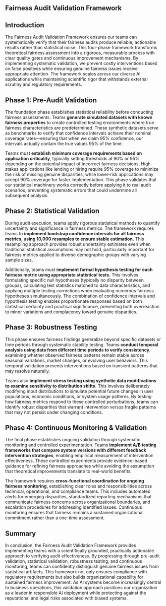 ## Fairness Audit Validation Framework

## Introduction ##

The Fairness Audit Validation Framework ensures our teams can systematically verify that their fairness audits produce reliable, actionable results rather than statistical noise. This four-phase framework transforms theoretical fairness assessment into a rigorous, measurable process with clear quality gates and continuous improvement mechanisms. By implementing systematic validation, we prevent costly interventions based on false positives while ensuring genuine fairness issues receive appropriate attention. The framework scales across our diverse AI applications while maintaining scientific rigor that withstands external scrutiny and regulatory requirements.

## Phase 1: Pre-Audit Validation ##

The foundation phase establishes statistical reliability before conducting fairness assessments. Teams **generate simulated datasets with known fairness properties** to create controlled testing environments where true fairness characteristics are predetermined. These synthetic datasets serve as benchmarks to verify that confidence intervals achieve their nominal coverage rates—ensuring that when we claim 95% confidence, our intervals actually contain the true values 95% of the time.

Teams must **establish minimum coverage requirements based on application criticality**, typically setting thresholds at 90% or 95% depending on the potential impact of incorrect fairness decisions. High-stakes applications like lending or hiring require 95% coverage to minimize the risk of missing genuine disparities, while lower-risk applications may accept 90% coverage for faster implementation. This phase validates that our statistical machinery works correctly before applying it to real audit scenarios, preventing systematic errors that could undermine all subsequent analysis.

## Phase 2: Statistical Validation ##

During audit execution, teams apply rigorous statistical methods to quantify uncertainty and significance in fairness metrics. The framework requires teams to **implement bootstrap confidence intervals for all fairness metrics, using 10,000 resamples to ensure stable estimation.** This resampling approach provides robust uncertainty estimates even when traditional statistical assumptions may not hold, particularly important for fairness metrics applied to diverse demographic groups with varying sample sizes.

Additionally, teams must **implement formal hypothesis testing for each fairness metric using appropriate statistical tests.** This involves formulating specific null hypotheses (typically no disparity between groups), calculating test statistics matched to data characteristics, and applying multiple testing corrections when evaluating numerous fairness hypotheses simultaneously. The combination of confidence intervals and hypothesis testing enables proportionate responses based on both statistical certainty and practical significance, preventing both overreaction to minor variations and complacency toward genuine disparities.

## Phase 3: Robustness Testing ##

This phase ensures fairness findings generalize beyond specific datasets or time periods through systematic stability testing. Teams **conduct temporal analysis using data from different time periods to verify consistency**, examining whether observed fairness patterns remain stable across seasonal variations, market changes, or evolving user behaviors. This temporal validation prevents interventions based on transient patterns that may resolve naturally.

Teams also **implement stress testing using synthetic data modifications to examine sensitivity to distribution shifts.** This involves deliberately modifying input distributions to simulate potential future changes in user populations, economic conditions, or system usage patterns. By testing how fairness metrics respond to these controlled perturbations, teams can identify robust disparities that warrant intervention versus fragile patterns that may not persist under changing conditions.

## Phase 4: Continuous Monitoring & Validation ##

The final phase establishes ongoing validation through systematic monitoring and controlled experimentation. Teams **implement A/B testing frameworks that compare system versions with different feedback intervention strategies**, enabling empirical measurement of intervention effectiveness. These controlled experiments provide evidence-based guidance for refining fairness approaches while avoiding the assumption that theoretical improvements translate to real-world benefits.

The framework requires **cross-functional coordination for ongoing fairness monitoring**, establishing clear roles and responsibilities across technical, operational, and compliance teams. This includes automated alerts for emerging disparities, standardized reporting mechanisms that communicate fairness concerns across organizational boundaries, and escalation procedures for addressing identified issues. Continuous monitoring ensures that fairness remains a sustained organizational commitment rather than a one-time assessment.

## Summary ##

In conclusion, the Fairness Audit Validation Framework provides implementing teams with a scientifically grounded, practically actionable approach to verifying audit effectiveness. By progressing through pre-audit validation, statistical validation, robustness testing, and continuous monitoring, teams can confidently distinguish genuine fairness issues from statistical artifacts. This framework not only ensures compliance with regulatory requirements but also builds organizational capability for sustained fairness improvement. As AI systems become increasingly central to business operations, this validation approach positions our organization as a leader in responsible AI deployment while protecting against the reputational and legal risks associated with biased systems.

